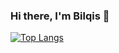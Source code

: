 ### Hi there, I'm Bilqis 👋

<!--
**lavieenbii/lavieenbii** is a ✨ _special_ ✨ repository because its `README.md` (this file) appears on your GitHub profile.

Here are some ideas to get you started:

- 🔭 I’m currently an freshman student at Gadjah Mada University
- 🌱 I’m currently learning React, Next js, tailwind, and a lil bit hardware programming ^ ^
- ⚡ I'm interested in Software development and artificial intelligence

- ✨ Writting code to solve problem ✨
-->


[![Top Langs](https://github-readme-stats.vercel.app/api/top-langs/?username=lavieenbii&layout=compact)](https://github.com/anuraghazra/github-readme-stats)
